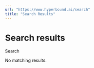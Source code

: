 ```yaml
---
url: "https://www.hyperbound.ai/search"
title: "Search Results"
---
```


# Search results

Search

No matching results.
